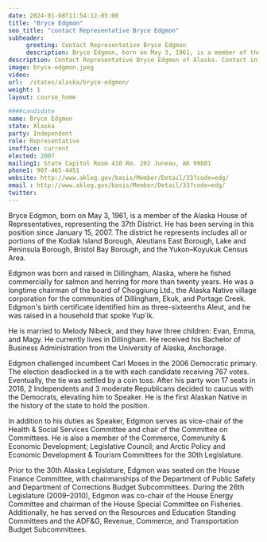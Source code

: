 ```yaml
---
date: 2024-01-08T11:54:12-05:00
title: "Bryce Edgmon"
seo_title: "contact Representative Bryce Edgmon"
subheader:
     greeting: Contact Representative Bryce Edgmon
     description: Bryce Edgmon, born on May 3, 1961, is a member of the Alaska House of Representatives, representing the 37th District. He has been serving in this position since January 15, 2007. The district he represents includes all or portions of the Kodiak Island Borough, Aleutians East Borough, Lake and Peninsula Borough, Bristol Bay Borough, and the Yukon–Koyukuk Census Area.
description: Contact Representative Bryce Edgmon of Alaska. Contact information for Bryce Edgmon includes email address, phone number, and mailing address.
image: bryce-edgmon.jpeg
video:
url:  /states/alaska/bryce-edgmon/
weight: 1
layout: course_home

####candidate
name: Bryce Edgmon
state: Alaska
party: Independent
role: Representative
inoffice: current
elected: 2007
mailing1: State Capitol Room 410 Rm. 202 Juneau, AK 99801
phone1: 907-465-4451
website: http://www.akleg.gov/basis/Member/Detail/33?code=edg/
email : http://www.akleg.gov/basis/Member/Detail/33?code=edg/
twitter:
---
```


Bryce Edgmon, born on May 3, 1961, is a member of the Alaska House of Representatives, representing the 37th District. He has been serving in this position since January 15, 2007. The district he represents includes all or portions of the Kodiak Island Borough, Aleutians East Borough, Lake and Peninsula Borough, Bristol Bay Borough, and the Yukon–Koyukuk Census Area.

Edgmon was born and raised in Dillingham, Alaska, where he fished commercially for salmon and herring for more than twenty years. He was a longtime chairman of the board of Choggiung Ltd., the Alaska Native village corporation for the communities of Dillingham, Ekuk, and Portage Creek. Edgmon's birth certificate identified him as three-sixteenths Aleut, and he was raised in a household that spoke Yup'ik.

He is married to Melody Nibeck, and they have three children: Evan, Emma, and Magy. He currently lives in Dillingham. He received his Bachelor of Business Administration from the University of Alaska, Anchorage.

Edgmon challenged incumbent Carl Moses in the 2006 Democratic primary. The election deadlocked in a tie with each candidate receiving 767 votes. Eventually, the tie was settled by a coin toss. After his party won 17 seats in 2016, 2 Independents and 3 moderate Republicans decided to caucus with the Democrats, elevating him to Speaker. He is the first Alaskan Native in the history of the state to hold the position.

In addition to his duties as Speaker, Edgmon serves as vice-chair of the Health & Social Services Committee and chair of the Committee on Committees. He is also a member of the Commerce, Community & Economic Development; Legislative Council; and Arctic Policy and Economic Development & Tourism Committees for the 30th Legislature.

Prior to the 30th Alaska Legislature, Edgmon was seated on the House Finance Committee, with chairmanships of the Department of Public Safety and Department of Corrections Budget Subcommittees. During the 26th Legislature (2009–2010), Edgmon was co-chair of the House Energy Committee and chairman of the House Special Committee on Fisheries. Additionally, he has served on the Resources and Education Standing Committees and the ADF&G, Revenue, Commerce, and Transportation Budget Subcommittees.
